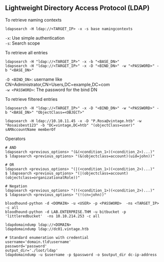 ## Lightweight Directory Access Protocol (LDAP)

To retrieve naming contexts
```
ldapsearch -H ldap://<TARGET_IP> -x -s base namingcontexts
```
`-x`: Use simple authentication  
`-s`: Search scope

To retrieve all entries
```
ldapsearch -H "ldap://<TARGET_IP>" -x -b "<BASE_DN>"
ldapsearch -H "ldap://<TARGET_IP>" -x -D "<BIND_DN>" -w "<PASSWORD>" -b "<BASE_DN>"
```
`-D <BIND_DN>`: username like CN=Administrator,CN=Users,DC=example,DC=com  
`-w <PASSWORD>`: The password for the bind DN

To retrieve filtered entries
```
ldapsearch -H "ldap://<TARGET_IP>" -x -D "<BIND_DN>" -w "<PASSWORD>" -b "<BASE_DN>" "ObjectClass=<OBJECT>"

ldapsearch -H ldap://10.10.11.45 -x -D "P.Rosa@vintage.htb" -w "Rosaisbest123" -b "DC=vintage,DC=htb" "(objectClass=user)" sAMAccountName memberOf
```

Operators
```
# AND
ldapsearch <previous_options> "(&(<condition_1>)(<condition_2>)...)"
$ ldapsearch <previous_options> "(&(objectclass=account)(uid=john))"

# OR
ldapsearch <previous_options> "(|(<condition_1>)(<condition_2>)...)"
$ ldapsearch <previous_options> "(|(objectclass=account)(objectclass=organizationalRole))"

# Negation
ldapsearch <previous_options> "(!(<condition_1>)(<condition_2>)...)"
$ ldapsearch <previous_options> "(!(cn=john))"
```

```
bloodhound-python -d <DOMAIN> -u <USER> -p <PASSWORD>  -ns <TARGET_IP> -c all
bloodhound-python -d LAB.ENTERPRISE.THM -u bitbucket -p 'littleredbucket'  -ns 10.10.214.253 -c all
```

```
ldapdomaindump ldap://<DOMAIN>
ldapdomaindump ldap://dc01.vintage.htb

# Standard enumeration with credential
username='domain.tld\username'
password='password'
output_dir='./loot/ldap'
ldapdomaindump -u $username -p $password -o $output_dir dc-ip-address
```
